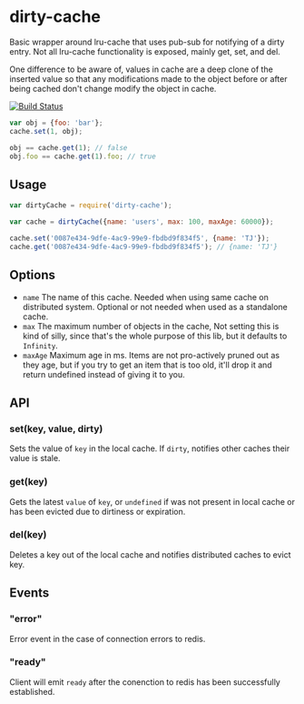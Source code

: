 # dirty-cache

Basic wrapper around lru-cache that uses pub-sub for notifying of a
dirty entry.  Not all lru-cache functionality is exposed, mainly
get, set, and del.

One difference to be aware of, values in cache are a deep clone of
the inserted value so that any modifications made to the object
before or after being cached don't change modify the object in
cache.

[![Build Status](https://travis-ci.org/zldavis/dirty-cache.svg?branch=master)](https://travis-ci.org/zldavis/dirty-cache)

```javascript
var obj = {foo: 'bar'};
cache.set(1, obj);

obj == cache.get(1); // false
obj.foo == cache.get(1).foo; // true
```

## Usage

```javascript
var dirtyCache = require('dirty-cache');

var cache = dirtyCache({name: 'users', max: 100, maxAge: 60000});

cache.set('0087e434-9dfe-4ac9-99e9-fbdbd9f834f5', {name: 'TJ'});
cache.get('0087e434-9dfe-4ac9-99e9-fbdbd9f834f5'); // {name: 'TJ'}
```

## Options

* `name` The name of this cache. Needed when using same cache on
  distributed system.  Optional or not needed when used as a
  standalone cache.
* `max` The maximum number of objects in the cache, Not setting this
  is kind of silly, since that's the whole purpose of this lib, but
  it defaults to `Infinity`.
* `maxAge` Maximum age in ms.  Items are not pro-actively pruned out
  as they age, but if you try to get an item that is too old, it'll
  drop it and return undefined instead of giving it to you.

## API

### set(key, value, dirty)

Sets the value of `key` in the local cache. If `dirty`, notifies
other caches their value is stale.

### get(key)

Gets the latest `value` of `key`, or `undefined` if was not present
in local cache or has been evicted due to dirtiness or expiration.

### del(key)

Deletes a key out of the local cache and notifies distributed
caches to evict key.

## Events

### "error"

Error event in the case of connection errors to redis.

### "ready"

Client will emit `ready` after the conenction to redis has been successfully established.
